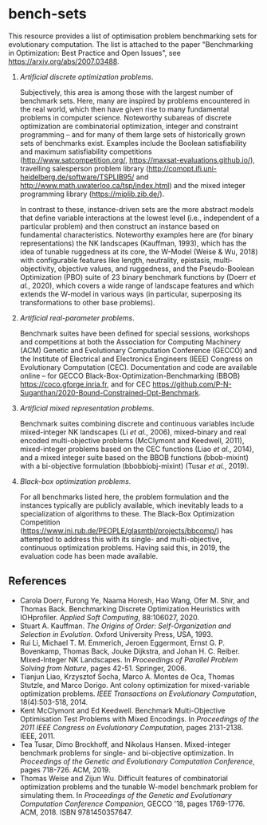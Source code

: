 # bench-sets

This resource provides a list of optimisation problem benchmarking sets for evolutionary computation. The list is attached to the paper "Benchmarking in Optimization: Best Practice and Open Issues", see https://arxiv.org/abs/2007.03488. 

1. *Artificial discrete optimization problems*.

    Subjectively, this area is among those with the largest number of benchmark sets. Here, many are inspired by problems encountered in the real world, which then have given rise to many fundamental problems in computer science. Noteworthy subareas of discrete optimization are combinatorial optimization, integer and constraint programming &ndash; and for many of them large sets of historically grown sets of benchmarks exist. Examples include the Boolean satisfiability and maximum satisfiability competitions (http://www.satcompetition.org/, https://maxsat-evaluations.github.io/), travelling salesperson problem library (http://comopt.ifi.uni-heidelberg.de/software/TSPLIB95/ and http://www.math.uwaterloo.ca/tsp/index.html) and the mixed integer programming library (https://miplib.zib.de/). 
    
    In contrast to these, instance-driven sets are the more abstract models that define variable interactions at the lowest level (i.e., independent of a particular problem) and then construct an instance based on fundamental characteristics. Noteworthy examples here are (for binary representations) the NK landscapes (Kauffman, 1993), which has the idea of tunable ruggedness at its core, the W-Model (Weise & Wu, 2018) with configurable features like length, neutrality, epistasis, multi-objectivity, objective values, and ruggedness, and the Pseudo-Boolean Optimization (PBO) suite of 23 binary benchmark functions by (Doerr *et al.*, 2020), which covers a wide range of landscape features and which extends the W-model in various ways (in particular, superposing its transformations to other base problems).

2. *Artificial real-parameter problems*.

    Benchmark suites have been defined for special sessions, workshops and competitions at both the Association for Computing Machinery (ACM) Genetic and Evolutionary Computation Conference (GECCO) and the Institute of Electrical and Electronics Engineers (IEEE) Congress on Evolutionary Computation (CEC). Documentation and code are available online &ndash; for GECCO Black-Box-Optimization-Benchmarking (BBOB) https://coco.gforge.inria.fr, and for CEC https://github.com/P-N-Suganthan/2020-Bound-Constrained-Opt-Benchmark.
    
3. *Artificial mixed representation problems*.

    Benchmark suites combining discrete and continuous variables include mixed-integer NK landscapes (Li *et al.*, 2006), mixed-binary and real encoded multi-objective problems (McClymont and Keedwell, 2011), mixed-integer problems based on the CEC functions (Liao *et al.*, 2014), and a mixed integer suite based on the BBOB functions (bbob-mixint) with a bi-objective formulation (bbobbiobj-mixint) (Tusar *et al.*, 2019).

4. *Black-box optimization problems*.

    For all benchmarks listed here, the problem formulation and the instances typically are publicly available, which inevitably leads to a specialization of algorithms to these. The Black-Box Optimization Competition (https://www.ini.rub.de/PEOPLE/glasmtbl/projects/bbcomp/) has attempted to address this with its single- and multi-objective, continuous optimization problems. Having said this, in 2019, the evaluation code has been made available.

## References
* Carola Doerr, Furong Ye, Naama Horesh, Hao Wang, Ofer M. Shir, and Thomas Back. Benchmarking Discrete Optimization Heuristics with IOHprofiler. *Applied Soft Computing*, 88:106027, 2020.
* Stuart A. Kauffman. *The Origins of Order: Self-Organization and Selection in Evolution*. Oxford University Press, USA, 1993.
* Rui Li, Michael T. M. Emmerich, Jeroen Eggermont, Ernst G. P. Bovenkamp, Thomas Back, Jouke Dijkstra, and Johan H. C. Reiber. Mixed-Integer NK Landscapes. In *Proceedings of Parallel Problem Solving from Nature*, pages 42-51. Springer, 2006.
* Tianjun Liao, Krzysztof Socha, Marco A. Montes de Oca, Thomas Stutzle, and Marco Dorigo. Ant colony optimization for mixed-variable optimization problems. *IEEE Transactions on Evolutionary Computation*, 18(4):503-518, 2014.
* Kent McClymont and Ed Keedwell. Benchmark Multi-Objective Optimisation Test Problems with Mixed Encodings. In *Proceedings of the 2011 IEEE Congress on Evolutionary Computation*, pages 2131-2138. IEEE, 2011.
* Tea Tusar, Dimo Brockhoff, and Nikolaus Hansen. Mixed-integer benchmark problems for single- and bi-objective optimization. In *Proceedings of the Genetic and Evolutionary Computation Conference*, pages 718-726. ACM, 2019.
* Thomas Weise and Zijun Wu. Difficult features of combinatorial optimization problems and the tunable W-model benchmark problem for simulating them. In *Proceedings of the Genetic and Evolutionary Computation Conference Companion*, GECCO '18, pages 1769-1776. ACM, 2018. ISBN 9781450357647.
